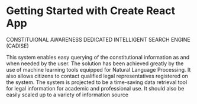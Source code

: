 # Getting Started with Create React App

CONSTITUIONAL AWARENESS DEDICATED INTELLIGENT SEARCH ENGINE (CADISE)

This system enables easy querying of the constitutional information
as and when needed by the user. The solution has been achieved greatly by the use of machine
learning tools equipped for Natural Language Processing. It also allows citizens to contact
qualified legal representatives registered on the system.
The system is projected to be a time-saving data retrieval tool for legal information
for academic and professional use. It should also be easily scaled up to a variety of information
source

